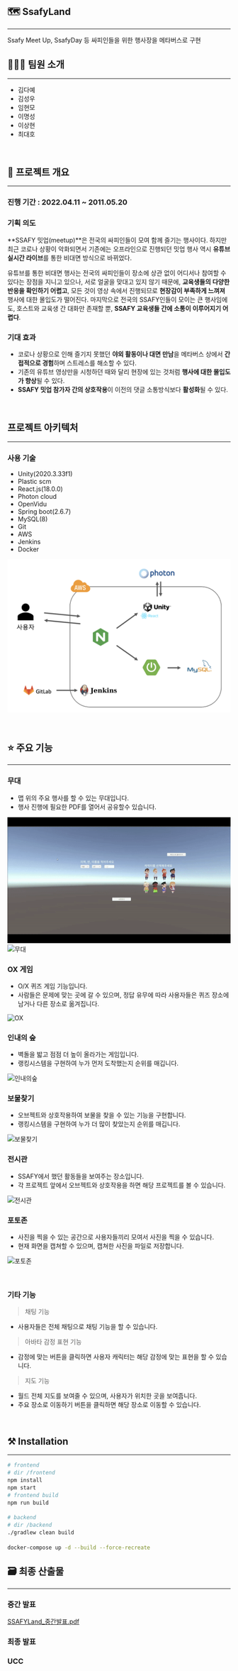 ## 🗺️ SsafyLand

---

Ssafy Meet Up, SsafyDay 등 싸피인들을 위한 행사장을 메타버스로 구현

## 👨‍👦‍👦 팀원 소개

---

- 김다예
- 김성우
- 임현모
- 이명성
- 이상현
- 최대호

<br/>

## 📄 프로젝트 개요

---

### **진행 기간** : 2022.04.11 ~ 2011.05.20

### 기획 의도

**SSAFY 밋업(meetup)**은 전국의 싸피인들이 모여 함께 즐기는 행사이다. 하지만 최근 코로나 상황이 악화되면서 기존에는 오프라인으로 진행되던 밋업 행사 역시 **유튜브 실시간 라이브**를 통한 비대면 방식으로 바뀌었다.

유튜브를 통한 비대면 행사는 전국의 싸피인들이 장소에 상관 없이 어디서나 참여할 수 있다는 장점을 지니고 있으나, 서로 얼굴을 맞대고 있지 않기 때문에, **교육생들의 다양한 반응을 확인하기 어렵고**, 모든 것이 영상 속에서 진행되므로 **현장감이 부족하게 느껴져** 행사에 대한 몰입도가 떨어진다. 마지막으로 전국의 SSAFY인들이 모이는 큰 행사임에도, 호스트와 교육생 간 대화만 존재할 뿐, **SSAFY 교육생들 간에 소통이 이루어지기 어렵다**.

### **기대 효과**

- 코로나 상황으로 인해 즐기지 못했던 **야외 활동이나 대면 만남**을 메타버스 상에서 **간접적으로 경험**하며 스트레스를 해소할 수 있다.
- 기존의 유튜브 영상만을 시청하던 때와 달리 현장에 있는 것처럼 **행사에 대한 몰입도가 향상**될 수 있다.
- **SSAFY 밋업 참가자 간의 상호작용**이 이전의 댓글 소통방식보다 **활성화**될 수 있다.

<br/>

## 프로젝트 아키텍처

---

### 사용 기술

- Unity(2020.3.33f1)
- Plastic scm
- React.js(18.0.0)
- Photon cloud
- OpenVidu
- Spring boot(2.6.7)
- MySQL(8)
- Git
- AWS
- Jenkins
- Docker

![image-20220518103913472](README.assets/image-20220518103913472.png)

<br/>

## ⭐ 주요 기능

---

### 무대

- 맵 위의 주요 행사를 할 수 있는 무대입니다.
- 행사 진행에 필요한 PDF를 열어서 공유할수 있습니다.

![로비](README.assets/로비.gif)
![무대](README.assets/무대-16528374986168.gif)

### OX 게임

- O/X 퀴즈 게임 기능입니다.
- 사람들은 문제에 맞는 곳에 갈 수 있으며, 정답 유무에 따라 사용자들은 퀴즈 장소에 남거나 다른 장소로 옮겨집니다.

![OX](README.assets/OX-16528375045869.gif)

### 인내의 숲

- 벽돌을 밟고 점점 더 높이 올라가는 게임입니다.
- 랭킹시스템을 구현하여 누가 먼저 도착했는지 순위를 매깁니다.

![인내의숲](README.assets/인내의숲-165283750814010.gif)

### 보물찾기

- 오브젝트와 상호작용하여 보물을 찾을 수 있는 기능을 구현합니다.
- 랭킹시스템을 구현하여 누가 더 많이 찾았는지 순위를 매깁니다.

![보물찾기](README.assets/보물찾기-165283751149711.gif)

### 전시관

- SSAFY에서 했던 활동들을 보여주는 장소입니다.
- 각 프로젝트 앞에서 오브젝트와 상호작용을 하면 해당 프로젝트를 볼 수 있습니다.

![전시관](README.assets/전시관-165283751513212.gif)

### 포토존

- 사진을 찍을 수 있는 공간으로 사용자들끼리 모여서 사진을 찍을 수 있습니다.
- 현재 화면을 캡쳐할 수 있으며, 캡쳐한 사진을 파일로 저장합니다.

![포토존](README.assets/포토존-165283754153413.gif)

<br/>

### 기타 기능

> 채팅 기능

- 사용자들은 전체 채팅으로 채팅 기능을 할 수 있습니다.

> 아바타 감정 표현 기능

- 감정에 맞는 버튼을 클릭하면 사용자 캐릭터는 해당 감정에 맞는 표현을 할 수 있습니다.

> 지도 기능

- 월드 전체 지도를 보여줄 수 있으며, 사용자가 위치한 곳을 보여줍니다.
- 주요 장소로 이동하기 버튼을 클릭하면 해당 장소로 이동할 수 있습니다.

<br/>

## ⚒️ Installation

---

```bash
# frontend
# dir /frontend
npm install
npm start
# frontend build
npm run build

# backend
# dir /backend
./gradlew clean build

docker-compose up -d --build --force-recreate
```

## 🗃️ 최종 산출물

---

### 중간 발표

[SSAFYLand\_중간발표.pdf](exec/SSAFYLand_%EC%A4%91%EA%B0%84%EB%B0%9C%ED%91%9C.pdf)

### 최종 발표

### UCC

